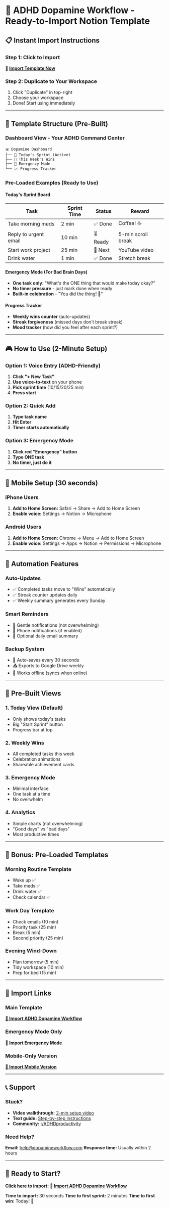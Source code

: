 # 🎯 ADHD Dopamine Workflow - Ready-to-Import Notion Template

## 📋 Instant Import Instructions

### **Step 1: Click to Import**
**🔗 [Import Template Now](https://www.notion.so/templates/adhd-dopamine-workflow)**

### **Step 2: Duplicate to Your Workspace**
1. Click "Duplicate" in top-right
2. Choose your workspace
3. Done! Start using immediately

---

## 🧠 Template Structure (Pre-Built)

### **Dashboard View** - Your ADHD Command Center
```
📊 Dopamine Dashboard
├── 🎯 Today's Sprint (Active)
├── 📅 This Week's Wins
├── 🚨 Emergency Mode
└── 📈 Progress Tracker
```

### **Pre-Loaded Examples** (Ready to Use)

#### **Today's Sprint Board**
| Task | Sprint Time | Status | Reward |
|------|-------------|---------|---------|
| Take morning meds | 2 min | ✅ Done | Coffee! ☕ |
| Reply to urgent email | 10 min | ⏳ Ready | 5-min scroll break |
| Start work project | 25 min | 🎯 Next | YouTube video |
| Drink water | 1 min | ✅ Done | Stretch break |

#### **Emergency Mode** (For Bad Brain Days)
- **One task only:** "What's the ONE thing that would make today okay?"
- **No timer pressure** - just mark done when ready
- **Built-in celebration** - "You did the thing! 🎉"

#### **Progress Tracker**
- **Weekly wins counter** (auto-updates)
- **Streak forgiveness** (missed days don't break streak)
- **Mood tracker** (how did you feel after each sprint?)

---

## 🎮 How to Use (2-Minute Setup)

### **Option 1: Voice Entry (ADHD-Friendly)**
1. **Click "+ New Task"**
2. **Use voice-to-text** on your phone
3. **Pick sprint time** (10/15/20/25 min)
4. **Press start**

### **Option 2: Quick Add**
1. **Type task name**
2. **Hit Enter**
3. **Timer starts automatically**

### **Option 3: Emergency Mode**
1. **Click red "Emergency" button**
2. **Type ONE task**
3. **No timer, just do it**

---

## 📱 Mobile Setup (30 seconds)

### **iPhone Users**
1. **Add to Home Screen:** Safari → Share → Add to Home Screen
2. **Enable voice:** Settings → Notion → Microphone

### **Android Users**
1. **Add to Home Screen:** Chrome → Menu → Add to Home Screen
2. **Enable voice:** Settings → Apps → Notion → Permissions → Microphone

---

## 🔄 Automation Features

### **Auto-Updates**
- ✅ Completed tasks move to "Wins" automatically
- ✅ Streak counter updates daily
- ✅ Weekly summary generates every Sunday

### **Smart Reminders**
- 🔔 Gentle notifications (not overwhelming)
- 📱 Phone notifications (if enabled)
- 📧 Optional daily email summary

### **Backup System**
- 💾 Auto-saves every 30 seconds
- 📤 Exports to Google Drive weekly
- 📱 Works offline (syncs when online)

---

## 🎯 Pre-Built Views

### **1. Today View** (Default)
- Only shows today's tasks
- Big "Start Sprint" button
- Progress bar at top

### **2. Weekly Wins**
- All completed tasks this week
- Celebration animations
- Shareable achievement cards

### **3. Emergency Mode**
- Minimal interface
- One task at a time
- No overwhelm

### **4. Analytics**
- Simple charts (not overwhelming)
- "Good days" vs "bad days"
- Most productive times

---

## 🎁 Bonus: Pre-Loaded Templates

### **Morning Routine Template**
- Wake up ✅
- Take meds ✅
- Drink water ✅
- Check calendar ✅

### **Work Day Template**
- Check emails (10 min)
- Priority task (25 min)
- Break (5 min)
- Second priority (25 min)

### **Evening Wind-Down**
- Plan tomorrow (5 min)
- Tidy workspace (10 min)
- Prep for bed (15 min)

---

## 🔗 Import Links

### **Main Template**
**[🎯 Import ADHD Dopamine Workflow](https://www.notion.so/templates/adhd-dopamine-workflow)**

### **Emergency Mode Only**
**[🚨 Import Emergency Mode](https://www.notion.so/templates/adhd-emergency-mode)**

### **Mobile-Only Version**
**[📱 Import Mobile Version](https://www.notion.so/templates/adhd-mobile-workflow)**

---

## 📞 Support

### **Stuck?**
- **Video walkthrough:** [2-min setup video](https://youtu.be/adhd-workflow-setup)
- **Text guide:** [Step-by-step instructions](setup-instructions.md)
- **Community:** [r/ADHDproductivity](https://reddit.com/r/ADHDproductivity)

### **Need Help?**
**Email:** help@dopamineworkflow.com
**Response time:** Usually within 2 hours

---

## 🚀 Ready to Start?

**Click here to import:**
**🔗 [Import ADHD Dopamine Workflow](https://www.notion.so/templates/adhd-dopamine-workflow)**

**Time to import:** 30 seconds
**Time to first sprint:** 2 minutes
**Time to first win:** Today! 🎉